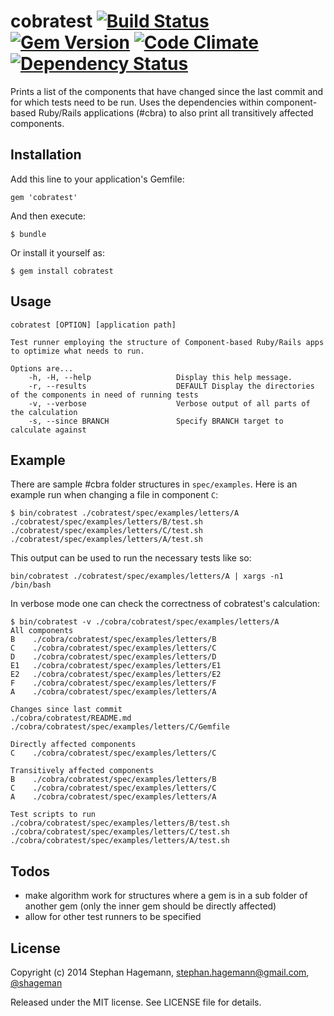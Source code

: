 # cobratest [![Build Status](https://travis-ci.org/shageman/cobratest.svg?branch=master)](https://travis-ci.org/shageman/cobratest) [![Gem Version](https://badge.fury.io/rb/cobratest.svg)](http://badge.fury.io/rb/cobratest) [![Code Climate](https://codeclimate.com/github/shageman/cobratest.png)](https://codeclimate.com/github/shageman/cobratest) [![Dependency Status](https://gemnasium.com/shageman/cobratest.svg)](https://gemnasium.com/shageman/cobratest)

Prints a list of the components that have changed since the last commit and for which tests need to be run. Uses the dependencies within component-based Ruby/Rails applications (#cbra) to also print all transitively affected components.

## Installation

Add this line to your application's Gemfile:

    gem 'cobratest'

And then execute:

    $ bundle

Or install it yourself as:

    $ gem install cobratest

## Usage

    cobratest [OPTION] [application path]

    Test runner employing the structure of Component-based Ruby/Rails apps to optimize what needs to run.

    Options are...
        -h, -H, --help                   Display this help message.
        -r, --results                    DEFAULT Display the directories of the components in need of running tests
        -v, --verbose                    Verbose output of all parts of the calculation
        -s, --since BRANCH               Specify BRANCH target to calculate against

## Example

There are sample #cbra folder structures in `spec/examples`. Here is an example run when changing a file in component `C`:

    $ bin/cobratest ./cobratest/spec/examples/letters/A
    ./cobratest/spec/examples/letters/B/test.sh
    ./cobratest/spec/examples/letters/C/test.sh
    ./cobratest/spec/examples/letters/A/test.sh

This output can be used to run the necessary tests like so:

    bin/cobratest ./cobratest/spec/examples/letters/A | xargs -n1 /bin/bash

In verbose mode one can check the correctness of cobratest's calculation:

    $ bin/cobratest -v ./cobra/cobratest/spec/examples/letters/A
    All components
    B    ./cobra/cobratest/spec/examples/letters/B
    C    ./cobra/cobratest/spec/examples/letters/C
    D    ./cobra/cobratest/spec/examples/letters/D
    E1   ./cobra/cobratest/spec/examples/letters/E1
    E2   ./cobra/cobratest/spec/examples/letters/E2
    F    ./cobra/cobratest/spec/examples/letters/F
    A    ./cobra/cobratest/spec/examples/letters/A

    Changes since last commit
    ./cobra/cobratest/README.md
    ./cobra/cobratest/spec/examples/letters/C/Gemfile

    Directly affected components
    C    ./cobra/cobratest/spec/examples/letters/C

    Transitively affected components
    B    ./cobra/cobratest/spec/examples/letters/B
    C    ./cobra/cobratest/spec/examples/letters/C
    A    ./cobra/cobratest/spec/examples/letters/A

    Test scripts to run
    ./cobra/cobratest/spec/examples/letters/B/test.sh
    ./cobra/cobratest/spec/examples/letters/C/test.sh
    ./cobra/cobratest/spec/examples/letters/A/test.sh

## Todos
* make algorithm work for structures where a gem is in a sub folder of another gem (only the inner gem should be directly affected)
* allow for other test runners to be specified

## License

Copyright (c) 2014 Stephan Hagemann, stephan.hagemann@gmail.com, [@shageman](http://twitter.com/shageman)

Released under the MIT license. See LICENSE file for details.
